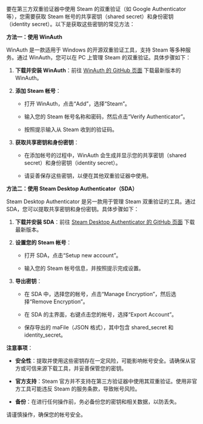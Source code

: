 要在第三方双重验证器中使用 Steam 的双重验证（如 Google Authenticator 等），您需要获取 Steam 帐号的共享密钥（shared secret）和身份密钥（identity secret）。以下是获取这些密钥的常见方法：

**方法一：使用 WinAuth**

WinAuth 是一款适用于 Windows 的开源双重验证工具，支持 Steam 等多种服务。通过 WinAuth，您可以在 PC 上管理 Steam 的双重验证。具体步骤如下：

1. **下载并安装 WinAuth**：前往 [WinAuth 的 GitHub 页面](https://github.com/winauth/winauth) 下载最新版本的 WinAuth。
    
2. **添加 Steam 帐号**：
    
    - 打开 WinAuth，点击“Add”，选择“Steam”。
        
    - 输入您的 Steam 帐号名称和密码，然后点击“Verify Authenticator”。
        
    - 按照提示输入从 Steam 收到的验证码。
        
3. **获取共享密钥和身份密钥**：
    
    - 在添加帐号的过程中，WinAuth 会生成并显示您的共享密钥（shared secret）和身份密钥（identity secret）。
        
    - 请妥善保存这些密钥，以便在其他双重验证器中使用。
        

**方法二：使用 Steam Desktop Authenticator（SDA）**

Steam Desktop Authenticator 是另一款用于管理 Steam 双重验证的工具。通过 SDA，您可以提取共享密钥和身份密钥。具体步骤如下：

1. **下载并安装 SDA**：前往 [Steam Desktop Authenticator 的 GitHub 页面](https://github.com/Jessecar96/SteamDesktopAuthenticator) 下载最新版本。
    
2. **设置您的 Steam 帐号**：
    
    - 打开 SDA，点击“Setup new account”。
        
    - 输入您的 Steam 帐号信息，并按照提示完成设置。
        
3. **导出密钥**：
    
    - 在 SDA 中，选择您的帐号，点击“Manage Encryption”，然后选择“Remove Encryption”。
        
    - 在 SDA 的主界面，右键点击您的帐号，选择“Export Account”。
        
    - 保存导出的 maFile（JSON 格式），其中包含 shared_secret 和 identity_secret。
        

**注意事项**：

- **安全性**：提取并使用这些密钥存在一定风险，可能影响帐号安全。请确保从官方或可信来源下载工具，并妥善保管您的密钥。
    
- **官方支持**：Steam 官方并不支持在第三方验证器中使用其双重验证。使用非官方工具可能违反 Steam 的服务条款，导致帐号风险。
    
- **备份**：在进行任何操作前，务必备份您的密钥和相关数据，以防丢失。
    

请谨慎操作，确保您的帐号安全。